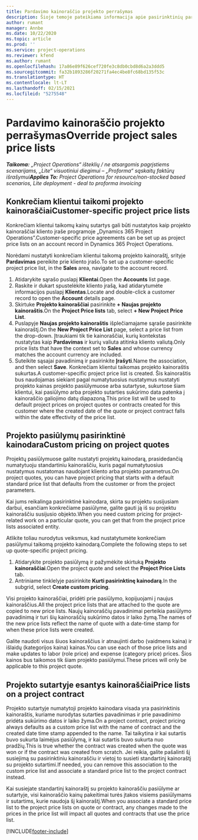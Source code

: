 ```yaml
---
title: Pardavimo kainoraščio projekto perrašymas
description: Šioje temoje pateikiama informacija apie pasirinktinių pardavimo kainoraščių kūrimą.
author: rumant
manager: Annbe
ms.date: 10/22/2020
ms.topic: article
ms.prod: ''
ms.service: project-operations
ms.reviewer: kfend
ms.author: rumant
ms.openlocfilehash: 17a86e89f626cef720fe3c8db0cbd8d6a2a3ddd5
ms.sourcegitcommit: fa32b1893286f20271fa4ec4be8fc68bd135f53c
ms.translationtype: HT
ms.contentlocale: lt-LT
ms.lasthandoff: 02/15/2021
ms.locfileid: "5275548"
---
```

# <a name="override-project-sales-price-lists"></a><span data-ttu-id="612de-103">Pardavimo kainoraščio projekto perrašymas</span><span class="sxs-lookup"><span data-stu-id="612de-103">Override project sales price lists</span></span>

<span data-ttu-id="612de-104">_**Taikoma:** „Project Operations“ išteklių / ne atsargomis pagrįstiems scenarijams, „Lite“ visuotiniui diegimui – „Proforma“ sąskaitų faktūrų išrašymui_</span><span class="sxs-lookup"><span data-stu-id="612de-104">_**Applies To:** Project Operations for resource/non-stocked based scenarios, Lite deployment - deal to proforma invoicing_</span></span>

## <a name="customer-specific-project-price-lists"></a><span data-ttu-id="612de-105">Konkrečiam klientui taikomi projekto kainoraščiai</span><span class="sxs-lookup"><span data-stu-id="612de-105">Customer-specific project price lists</span></span>

<span data-ttu-id="612de-106">Konkrečiam klientui taikomų kainų sutartys gali būti nustatytos kaip projekto kainoraščiai kliento įraše programoje „Dynamics 365 Project Operations”.</span><span class="sxs-lookup"><span data-stu-id="612de-106">Customer-specific price agreements can be set up as project price lists on an account record in Dynamics 365 Project Operations.</span></span>

<span data-ttu-id="612de-107">Norėdami nustatyti konkrečiam klientui taikomą projekto kainoraštį, srityje **Pardavimas** pereikite prie kliento įrašo.</span><span class="sxs-lookup"><span data-stu-id="612de-107">To set up a customer-specific project price list, in the **Sales** area, navigate to the account record.</span></span>

1. <span data-ttu-id="612de-108">Atidarykite sąrašo puslapį **Klientai**.</span><span class="sxs-lookup"><span data-stu-id="612de-108">Open the **Accounts** list page.</span></span>
2. <span data-ttu-id="612de-109">Raskite ir dukart spustelėkite kliento įrašą, kad atidarytumėte informacijos puslapį **Klientas**.</span><span class="sxs-lookup"><span data-stu-id="612de-109">Locate and double-click a customer record to open the **Account** details page.</span></span>
3. <span data-ttu-id="612de-110">Skirtuke **Projekto kainoraščiai** pasirinkite **+ Naujas projekto kainoraštis**.</span><span class="sxs-lookup"><span data-stu-id="612de-110">On the **Project Price lists** tab, select **+ New Project Price List**.</span></span>
4. <span data-ttu-id="612de-111">Puslapyje **Naujas projekto kainoraštis** išplečiamajame sąraše pasirinkite kainoraštį.</span><span class="sxs-lookup"><span data-stu-id="612de-111">On the **New Project Price List** page, select a price list from the drop-down.</span></span> <span data-ttu-id="612de-112">Įtraukiami tik tie kainoraščiai, kurių kontekstas nustatytas kaip **Pardavimas** ir kurių valiuta atitinka kliento valiutą.</span><span class="sxs-lookup"><span data-stu-id="612de-112">Only price lists that have the context set to **Sales** and whose currency matches the account currency are included.</span></span>
5. <span data-ttu-id="612de-113">Suteikite sąsajai pavadinimą ir pasirinkite **Įrašyti**.</span><span class="sxs-lookup"><span data-stu-id="612de-113">Name the association, and then select **Save**.</span></span> <span data-ttu-id="612de-114">Konkrečiam klientui taikomas projekto kainoraštis sukurtas.</span><span class="sxs-lookup"><span data-stu-id="612de-114">A customer-specific project price list is created.</span></span> <span data-ttu-id="612de-115">Šis kainoraštis bus naudojamas siekiant pagal numatytuosius nustatymus nustatyti projekto kainas projekto pasiūlymuose arba sutartyse, sukurtose šiam klientui, kai pasiūlymo arba projekto sutarties sukūrimo data patenka į kainoraščio galiojimo datų diapazoną.</span><span class="sxs-lookup"><span data-stu-id="612de-115">This price list will be used to default project prices on project quotes or contracts created for this customer where the created date of the quote or project contract falls within the date effectivity of the price list.</span></span>

## <a name="custom-pricing-on-project-quotes"></a><span data-ttu-id="612de-116">Projekto pasiūlymų pasirinktinė kainodara</span><span class="sxs-lookup"><span data-stu-id="612de-116">Custom pricing on project quotes</span></span>

<span data-ttu-id="612de-117">Projektų pasiūlymuose galite nustatyti projektų kainodarą, prasidedančią numatytuoju standartiniu kainoraščiu, kuris pagal numatytuosius nustatymus nustatomas naudojant kliento arba projekto parametrus.</span><span class="sxs-lookup"><span data-stu-id="612de-117">On project quotes, you can have project pricing that starts with a default standard price list that defaults from the customer or from the project parameters.</span></span>

<span data-ttu-id="612de-118">Kai jums reikalinga pasirinktinė kainodara, skirta su projektu susijusiam darbui, esančiam konkrečiame pasiūlyme, galite gauti ją iš su projektu kainoraščiu susijusio objekto.</span><span class="sxs-lookup"><span data-stu-id="612de-118">When you need custom pricing for project-related work on a particular quote, you can get that from the project price lists associated entity.</span></span>

<span data-ttu-id="612de-119">Atlikite toliau nurodytus veiksmus, kad nustatytumėte konkrečiam pasiūlymui taikomą projekto kainodarą.</span><span class="sxs-lookup"><span data-stu-id="612de-119">Complete the following steps to set up quote-specific project pricing.</span></span>

1. <span data-ttu-id="612de-120">Atidarykite projekto pasiūlymą ir pažymėkite skirtuką **Projekto kainoraščiai**.</span><span class="sxs-lookup"><span data-stu-id="612de-120">Open the project quote and select the **Project Price Lists** tab.</span></span>
2. <span data-ttu-id="612de-121">Antriniame tinklelyje pasirinkite **Kurti pasirinktinę kainodarą**.</span><span class="sxs-lookup"><span data-stu-id="612de-121">In the subgrid, select **Create custom pricing**.</span></span>

<span data-ttu-id="612de-122">Visi projekto kainoraščiai, pridėti prie pasiūlymo, kopijuojami į naujus kainoraščius.</span><span class="sxs-lookup"><span data-stu-id="612de-122">All the project price lists that are attached to the quote are copied to new price lists.</span></span> <span data-ttu-id="612de-123">Naujų kainoraščių pavadinimai perteikia pasiūlymo pavadinimą ir turi šių kainoraščių sukūrimo datos ir laiko žymą.</span><span class="sxs-lookup"><span data-stu-id="612de-123">The names of the new price lists reflect the name of quote with a date-time stamp for when these price lists were created.</span></span>

<span data-ttu-id="612de-124">Galite naudoti visus šiuos kainoraščius ir atnaujinti darbo (vaidmens kaina) ir išlaidų (kategorijos kaina) kainas.</span><span class="sxs-lookup"><span data-stu-id="612de-124">You can use each of those price lists and make updates to labor (role price) and expense (category price) prices.</span></span> <span data-ttu-id="612de-125">Šios kainos bus taikomos tik šiam projekto pasiūlymui.</span><span class="sxs-lookup"><span data-stu-id="612de-125">These prices will only be applicable to this project quote.</span></span>

## <a name="price-lists-on-a-project-contract"></a><span data-ttu-id="612de-126">Projekto sutartyje esantys kainoraščiai</span><span class="sxs-lookup"><span data-stu-id="612de-126">Price lists on a project contract</span></span>

<span data-ttu-id="612de-127">Projekto sutartyje numatytoji projekto kainodara visada yra pasirinktinis kainoraštis, kuriame nurodytas sutarties pavadinimas ir prie pavadinimo pridėta sukūrimo datos ir laiko žyma.</span><span class="sxs-lookup"><span data-stu-id="612de-127">On a project contract, project pricing always defaults as a custom price list with the name of contract and the created date time stamp appended to the name.</span></span> <span data-ttu-id="612de-128">Tai taikytina ir kai sutartis buvo sukurta laimėjus pasiūlymą, ir kai sutartis buvo sukurta nuo pradžių.</span><span class="sxs-lookup"><span data-stu-id="612de-128">This is true whether the contract was created when the quote was won or if the contract was created from scratch.</span></span> <span data-ttu-id="612de-129">Jei reikia, galite pašalinti šį susiejimą su pasirinktiniu kainoraščiu ir vietoj to susieti standartinį kainoraštį su projekto sutartimi.</span><span class="sxs-lookup"><span data-stu-id="612de-129">If needed, you can remove this association to the custom price list and associate a standard price list to the project contract instead.</span></span>

<span data-ttu-id="612de-130">Kai susiejate standartinį kainoraštį su projekto kainoraščiu pasiūlyme ar sutartyje, visi kainoraščio kainų pakeitimai turės įtakos visiems pasiūlymams ir sutartims, kurie naudoja šį kainoraštį.</span><span class="sxs-lookup"><span data-stu-id="612de-130">When you associate a standard price list to the project price lists on quote or contract, any changes made to the prices in the price list will impact all quotes and contracts that use the price list.</span></span>


[!INCLUDE[footer-include](../includes/footer-banner.md)]